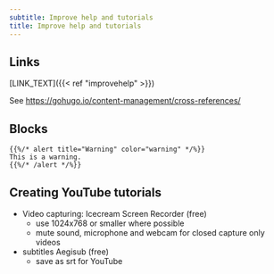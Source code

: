 ```yaml
---
subtitle: Improve help and tutorials
title: Improve help and tutorials
---
```


## Links

[LINK_TEXT]({{< ref "improvehelp" >}})

See https://gohugo.io/content-management/cross-references/


## Blocks

```go-html-template
{{%/* alert title="Warning" color="warning" */%}}
This is a warning.
{{%/* /alert */%}}
```

## Creating YouTube tutorials
- Video capturing: Icecream Screen Recorder (free)
    - use 1024x768 or smaller where possible
    - mute sound, microphone and webcam for closed capture only videos
- subtitles Aegisub (free)
    - save as srt for YouTube